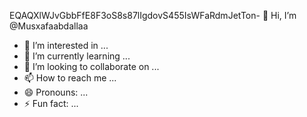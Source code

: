 EQAQXlWJvGbbFfE8F3oS8s87lIgdovS455IsWFaRdmJetTon- 👋 Hi, I’m @Musxafaabdallaa
- 👀 I’m interested in ...
- 🌱 I’m currently learning ...
- 💞️ I’m looking to collaborate on ...
- 📫 How to reach me ...
- 😄 Pronouns: ...
- ⚡ Fun fact: ...

<!---
Musxafaabdallaa/Musxafaabdallaa is a ✨ special ✨ repository because its `README.md` (this file) appears on your GitHub profile.
You can click the Preview link to take a look at your changes.
--->
